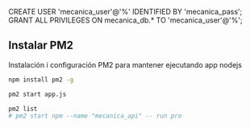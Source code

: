 CREATE USER 'mecanica_user'@'%' IDENTIFIED BY 'mecanica_pass';
GRANT ALL PRIVILEGES ON mecanica_db.* TO 'mecanica_user'@'%';



## Instalar PM2
Instalación i configuración PM2 para mantener ejecutando app nodejs 

```bash
npm install pm2 -g
```

```bash
pm2 start app.js

pm2 list
# pm2 start npm --name "mecanica_api" -- run pro
```